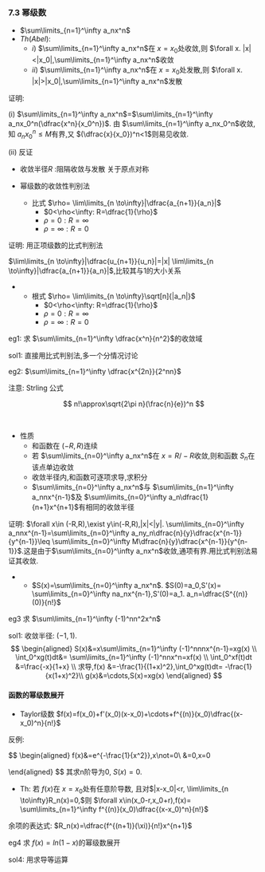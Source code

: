 ### 7.3 幂级数
- $\sum\limits_{n=1}^\infty a_nx^n$
- $Th(Abel):$
  - $i)$ $\sum\limits_{n=1}^\infty a_nx^n$在 $x=x_0$处收敛,则 $\forall x. |x|<|x_0|,\sum\limits_{n=1}^\infty a_nx^n$收敛
  - $ii)$ $\sum\limits_{n=1}^\infty a_nx^n$在 $x=x_0$处发散,则 $\forall x. |x|>|x_0|,\sum\limits_{n=1}^\infty a_nx^n$发散

证明:

(i) $\sum\limits_{n=1}^\infty a_nx^n$=$\sum\limits_{n=1}^\infty a_nx_0^n(\dfrac{x^n}{x_0^n})$. 由 $\sum\limits_{n=1}^\infty a_nx_0^n$收敛,知 $a_nx_0^n\leq M$有界,又 $(\dfrac{x}{x_0})^n<1$则易见收敛.

(ii) 反证

- 收敛半径$R$ :阻隔收敛与发散 关于原点对称

- 幂级数的收敛性判别法
  - 比式 $\rho= \lim\limits_{n \to\infty}|\dfrac{a_{n+1}}{a_n}|$
    - $0<\rho<\infty: R=\dfrac{1}{\rho}$
    - $\rho=0: R=\infty$
    - $\rho=\infty: R=0$

证明: 用正项级数的比式判别法

$\lim\limits_{n \to\infty}|\dfrac{u_{n+1}}{u_n}|=|x| \lim\limits_{n \to\infty}|\dfrac{a_{n+1}}{a_n}|$,比较其与$1$的大小关系
- - 根式 $\rho= \lim\limits_{n \to\infty}\sqrt[n]{|a_n|}$
    - $0<\rho<\infty: R=\dfrac{1}{\rho}$
    - $\rho=0: R=\infty$
    - $\rho=\infty: R=0$

eg1: 求 $\sum\limits_{n=1}^\infty \dfrac{x^n}{n^2}$的收敛域

sol1: 直接用比式判别法,多一个分情况讨论

eg2: $\sum\limits_{n=1}^\infty \dfrac{x^{2n}}{2^nn}$

注意: Strling 公式

$$
    n!\approx\sqrt{2\pi n}(\frac{n}{e})^n
$$

<br>

- 性质
  - 和函数在 $(-R,R)$连续
  - 若 $\sum\limits_{n=0}^\infty a_nx^n$在 $x=R/-R$收敛,则和函数 $S_n$在该点单边收敛
  - 收敛半径内,和函数可逐项求导,求积分
  - $\sum\limits_{n=0}^\infty a_nx^n$与 $\sum\limits_{n=1}^\infty a_nnx^{n-1}$及 $\sum\limits_{n=0}^\infty a_n\dfrac{1}{n+1}x^{n+1}$有相同的收敛半径

证明: $\forall x\in (-R,R),\exist y\in(-R,R),|x|<|y|. \sum\limits_{n=0}^\infty a_nnx^{n-1}=\sum\limits_{n=0}^\infty a_ny_n\dfrac{n}{y}\dfrac{x^{n-1}}{y^{n-1}}\leq \sum\limits_{n=0}^\infty M\dfrac{n}{y}\dfrac{x^{n-1}}{y^{n-1}}$.这是由于$\sum\limits_{n=0}^\infty a_nx^n$收敛,通项有界.用比式判别法易证其收敛.
- - $S(x)=\sum\limits_{n=0}^\infty a_nx^n$. $S(0)=a_0,S'(x)= \sum\limits_{n=0}^\infty na_nx^{n-1},S'(0)=a_1. a_n=\dfrac{S^{(n)}(0)}{n!}$

eg3 求 $\sum\limits_{n=1}^\infty (-1)^nn^2x^n$

sol1: 收敛半径: $(-1,1)$. 
$$
    \begin{aligned}
         S(x)&=x\sum\limits_{n=1}^\infty (-1)^nnnx^{n-1}=xg(x) \\
         \int_0^xg(t)dt&= \sum\limits_{n=1}^\infty (-1)^nnx^n=xf(x) \\
        \int_0^xf(t)dt &=\frac{-x}{1+x} \\
        求导,f(x) &=-\frac{1}{(1+x)^2},\int_0^xg(t)dt= -\frac{1}{x(1+x)^2}\\
        g(x)&=\cdots,S(x)=xg(x)
    \end{aligned}
$$

#### 函数的幂级数展开
- Taylor级数 $f(x)=f(x_0)+f'(x_0)(x-x_0)+\cdots+f^{(n)}(x_0)\dfrac{(x-x_0)^n}{n!}$

反例: 

$$
\begin{aligned}
    f(x)&=e^{-\frac{1}{x^2}},x\not=0\\
        &=0,x=0
    
\end{aligned}
$$
其求n阶导为0, $S(x)=0$.

- Th: 若 $f(x)$在  $x=x_0$处有任意阶导数, 且对$|x-x_0|<r, \lim\limits_{n \to\infty}R_n(x)=0,$则 $\forall x\in(x_0-r,x_0+r),f(x)=   \sum\limits_{n=1}^\infty f^{(n)}(x_0)\dfrac{(x-x_0)^n}{n!}$

余项的表达式: $R_n(x)=\dfrac{f^{(n+1)}(\xi)}{n!}x^{n+1}$    

eg4 求 $f(x)=ln(1-x)$的幂级数展开

sol4: 用求导等运算